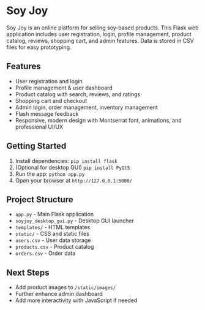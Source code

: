 # Soy Joy

Soy Joy is an online platform for selling soy-based products. This Flask web application includes user registration, login, profile management, product catalog, reviews, shopping cart, and admin features. Data is stored in CSV files for easy prototyping.

## Features
- User registration and login
- Profile management & user dashboard
- Product catalog with search, reviews, and ratings
- Shopping cart and checkout
- Admin login, order management, inventory management
- Flash message feedback
- Responsive, modern design with Montserrat font, animations, and professional UI/UX

## Getting Started
1. Install dependencies: `pip install flask`
2. (Optional for desktop GUI) `pip install PyQt5`
3. Run the app: `python app.py`
4. Open your browser at `http://127.0.0.1:5000/`

## Project Structure
- `app.py` - Main Flask application
- `soyjoy_desktop_gui.py` - Desktop GUI launcher
- `templates/` - HTML templates
- `static/` - CSS and static files
- `users.csv` - User data storage
- `products.csv` - Product catalog
- `orders.csv` - Order data

## Next Steps
- Add product images to `/static/images/`
- Further enhance admin dashboard
- Add more interactivity with JavaScript if needed
